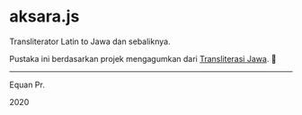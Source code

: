 # aksara.js

Transliterator Latin to Jawa dan sebaliknya.

Pustaka ini berdasarkan projek mengagumkan dari [Transliterasi Jawa](https://bennylin.github.com/transliterasijawa). 🙏

---
Equan Pr.

2020
